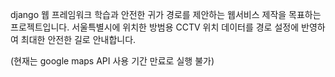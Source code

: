 django 웹 프레임워크 학습과 안전한 귀가 경로를 제안하는 웹서비스 제작을 목표하는 프로젝트입니다.
서울특별시에 위치한 방범용 CCTV 위치 데이터를 경로 설정에 반영하여 최대한 안전한 길로 안내합니다.

(현재는 google maps API 사용 기간 만료로 실행 불가)

